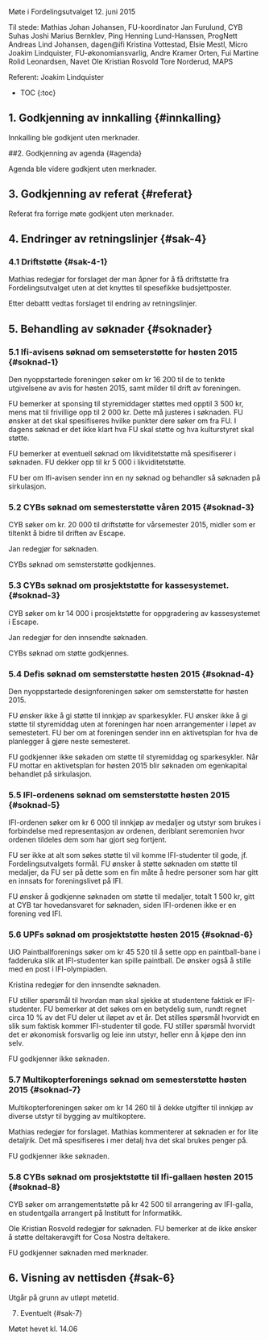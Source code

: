 Møte i Fordelingsutvalget
12. juni 2015

Til stede:
Mathias Johan Johansen, FU-koordinator
Jan Furulund, CYB
Suhas Joshi
Marius Bernklev, Ping
Henning Lund-Hanssen, ProgNett
Andreas Lind Johansen, dagen@ifi
Kristina Vottestad, 
Elsie Mestl, Micro
Joakim Lindquister, FU-økonomiansvarlig,
Andre Kramer Orten, Fui
Martine Rolid Leonardsen, Navet
Ole Kristian Rosvold
Tore Norderud, MAPS


Referent: Joakim Lindquister

* TOC
{:toc}

## 1. Godkjenning av innkalling {#innkalling}
Innkalling ble godkjent uten merknader. 

##2. Godkjenning av agenda {#agenda}

Agenda ble videre godkjent uten merknader.

## 3. Godkjenning av referat {#referat}
Referat fra forrige møte godkjent uten merknader.

## 4. Endringer av retningslinjer {#sak-4}

### 4.1 Driftstøtte {#sak-4-1}

Mathias redegjør for forslaget der man åpner for å få driftstøtte fra Fordelingsutvalget uten at det knyttes til spesefikke budsjettposter.

Etter debattt vedtas forslaget til endring av retningslinjer.

## 5. Behandling av søknader {#soknader}

### 5.1 Ifi-avisens søknad om semseterstøtte for høsten 2015 {#soknad-1}

Den nyoppstartede foreningen søker om kr 16 200 til de to tenkte utgivelsene av avis for høsten 2015, samt milder til drift av foreningen. 

FU bemerker at sponsing til styremiddager støttes med opptil 3 500 kr, mens mat til frivillige opp til 2 000 kr. Dette må justeres i søknaden.
FU ønsker at det skal spesifiseres hvilke punkter dere søker om fra FU. I dagens søknad er det ikke klart hva FU skal støtte og hva kulturstyret skal støtte.

FU bemerker at eventuell søknad om likviditetstøtte må spesifiserer i søknaden. FU dekker opp til kr 5 000 i likviditetstøtte.

FU ber om Ifi-avisen sender inn en ny søknad og behandler så søknaden på sirkulasjon. 

### 5.2 CYBs søknad om semesterstøtte våren 2015 {#soknad-3}

CYB søker om kr. 20 000 til driftstøtte for vårsemester 2015, midler som er tiltenkt å bidre til driften av Escape.

Jan redegjør for søknaden.

CYBs søknad om semsterstøtte godkjennes.


### 5.3 CYBs søknad om prosjektstøtte for kassesystemet. {#soknad-3}
CYB søker om kr 14 000 i prosjektstøtte for oppgradering av kassesystemet i Escape.

Jan redegjør for den innsendte søknaden.

CYBs søknad om støtte godkjennes.

### 5.4 Defis søknad om semsterstøtte høsten 2015 {#soknad-4}

Den nyoppstartede designforeningen søker om semsterstøtte for høsten 2015.

FU ønsker ikke å gi støtte til innkjøp av sparkesykler.
FU ønsker ikke å gi støtte til styremiddag uten at foreningen har noen arrangementer i løpet av semestetert.
FU ber om at foreningen sender inn en aktivetsplan for hva de planlegger å gjøre neste semesteret.

FU godkjenner ikke søkaden om støtte til styremiddag og sparkesykler. Når FU mottar en aktivetsplan for høsten 2015 blir søknaden om egenkapital behandlet på sirkulasjon.

### 5.5 IFI-ordenens søknad om semsterstøtte høsten 2015 {#soknad-5}

IFI-ordenen søker om kr 6 000 til innkjøp av medaljer og utstyr som brukes i forbindelse med representasjon av ordenen, deriblant seremonien hvor ordenen tildeles dem som har gjort seg fortjent.

FU ser ikke at alt som søkes støtte til vil komme IFI-studenter til gode, jf. Fordelingsutvalgets formål. FU ønsker å støtte søknaden om støtte til medaljer, da FU ser på dette som en fin måte å hedre personer som har gitt en innsats for foreningslivet på IFI.

FU ønsker å godkjenne søknaden om støtte til medaljer, totalt 1 500 kr, gitt at CYB tar hovedansvaret for søknaden, siden IFI-ordenen ikke er en forening ved IFI.


### 5.6 UPFs søknad om prosjektstøtte høsten 2015 {#soknad-6}

UiO Paintballforenings søker om kr 45 520 til å sette opp en paintball-bane i fadderuka slik at IFI-studenter kan spille paintball. De ønsker også å stille med en post i IFI-olympiaden.

Kristina redegjør for den innsendte søknaden.

FU stiller spørsmål til hvordan man skal sjekke at studentene faktisk er IFI-studenter. 
FU bemerker at det søkes om en betydelig sum, rundt regnet circa 10 % av det FU deler ut iløpet av et år. Det stilles spørsmål hvorvidt en slik sum faktisk kommer IFI-studenter til gode.
FU stiller spørsmål hvorvidt det er økonomisk forsvarlig og leie inn utstyr, heller enn å kjøpe den inn selv.

FU godkjenner ikke søknaden.



### 5.7 Multikopterforenings søknad om semesterstøtte høsten 2015 {#soknad-7}

Multikopterforeningen søker om kr 14 260 til å dekke utgifter til innkjøp av diverse utstyr til bygging av multikoptere. 

Mathias redegjør for forslaget. Mathias kommenterer at søknaden er for lite detaljrik. Det må spesifiseres i mer detalj hva det skal brukes penger på.

FU godkjenner ikke søknaden.


### 5.8 CYBs søknad om prosjektstøtte til Ifi-gallaen høsten 2015 {#soknad-8}

CYB søker om arrangementstøtte på kr 42 500 til arrangering av IFI-galla, en studentgalla arrangert på Institutt for Informatikk.

Ole Kristian Rosvold redegjør for søknaden. 
FU bemerker at de ikke ønsker å støtte deltakeravgift for Cosa Nostra deltakere.

FU godkjenner søknaden med merknader.


## 6. Visning av nettisden {#sak-6}

Utgår på grunn av utløpt møtetid.

7. Eventuelt {#sak-7}



Møtet hevet kl. 14.06

